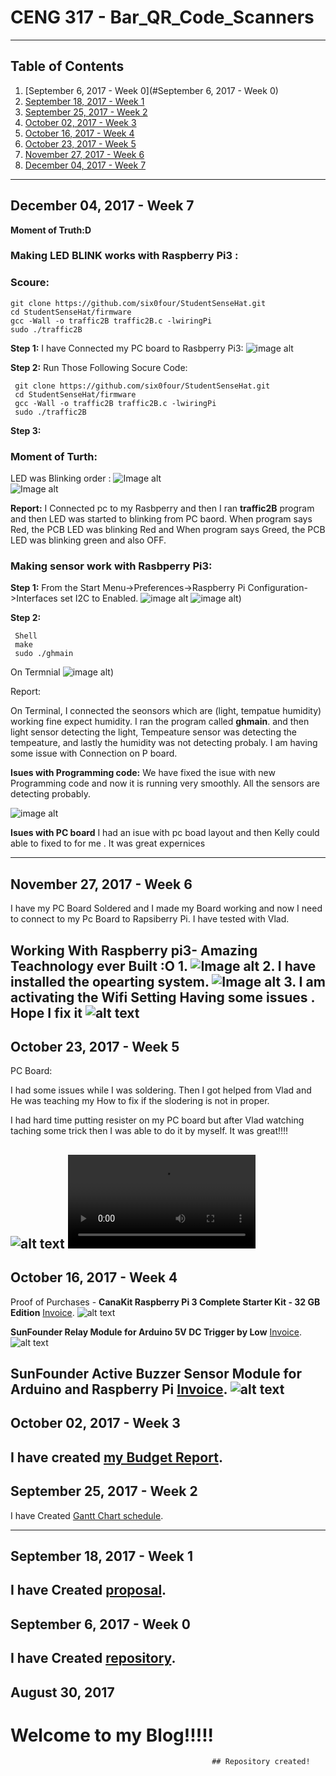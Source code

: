 
   # CENG 317 - Bar_QR_Code_Scanners
-------------
## Table of Contents
1. [September 6, 2017 - Week 0](#September 6, 2017 - Week 0)
2. [September 18, 2017 - Week 1]()
2. [September 25, 2017 - Week 2]()
3. [October 02, 2017 - Week 3]()
4. [October 16, 2017 - Week 4]()
5. [October 23, 2017 - Week 5]()
6. [November 27, 2017 - Week 6]()
7. [December 04, 2017 - Week 7]()

-------------
## December 04, 2017 - Week 7

**Moment of Truth:D**

### Making LED BLINK works with Raspberry Pi3 :
### Scoure:
 ```
 git clone https://github.com/six0four/StudentSenseHat.git
 cd StudentSenseHat/firmware
 gcc -Wall -o traffic2B traffic2B.c -lwiringPi
 sudo ./traffic2B
 ```

**Step 1:**
I have Connected my PC board to Rasbperry Pi3:
![image alt](https://raw.githubusercontent.com/VinoU/Bar-QR-code-scanners/master/final%20ras%20on%20pcb.JPG?raw=ture "pcb connected")<br>

**Step 2:**
Run Those Following Socure Code:
```
 git clone https://github.com/six0four/StudentSenseHat.git
 cd StudentSenseHat/firmware
 gcc -Wall -o traffic2B traffic2B.c -lwiringPi
 sudo ./traffic2B
```

**Step 3:**
### Moment of Turth:
LED was Blinking order :
![Image alt](https://github.com/VinoU/Bar-QR-code-scanners/blob/master/Blinking%20LEB%20and%20Sensor/pcb%20led%201.JPG?raw=true "sensor pic")<br>
 ![Image alt](https://github.com/VinoU/Bar-QR-code-scanners/blob/master/Blinking%20LEB%20and%20Sensor/pcb%20led%202.JPG?raw=true "sensor pic")
 
**Report:**
I Connected pc to my Rasbperry and then I ran **traffic2B**  program and then LED was started to blinking from PC baord. When program says Red, the PCB LED was blinking Red and When program says Greed, the PCB LED was blinking green and also OFF.

### Making sensor work with Rasbperry Pi3:
**Step 1:**
From the Start Menu->Preferences->Raspberry Pi Configuration->Interfaces set I2C to Enabled.
![image alt](https://github.com/VinoU/Bar-QR-code-scanners/blob/master/Blinking%20LEB%20and%20Sensor/Sensor.JPG?raw=true "sensor pic")
![image alt](https://github.com/VinoU/Bar-QR-code-scanners/blob/master/Blinking%20LEB%20and%20Sensor/sensor%20on%20pcb2.JPG?raw=true "sensor pic"))

**Step 2:**
```
 Shell
 make
 sudo ./ghmain
```
On Termnial
![image alt](https://github.com/VinoU/Bar-QR-code-scanners/blob/master/Blinking%20LEB%20and%20Sensor/sensors%20works.JPG?raw=true "sensor pic"))

Report:

On Terminal, I connected the seonsors which are (light, tempatue humidity) working fine expect humidity. I ran the program called **ghmain**. and then light sensor detecting the light, Tempeature sensor was detecting the tempeature, and lastly the humidity was not detecting probaly. I am having some issue with Connection on P board.


**Isues with Programming code:**
We have fixed the isue with new Programming code and now it is running very smoothly. All the sensors are detecting probably.

![image alt](https://github.com/VinoU/Bar-QR-code-scanners/blob/master/Blinking%20LEB%20and%20Sensor/sensor%20output.JPG?raw=true "sensor pic")

**Isues with PC board**
I had an isue with pc boad layout and then Kelly could able to fixed to for me . It was great expernices

-------------
## November 27, 2017 - Week 6
I have my PC Board Soldered and I made my Board working and now I need to connect to my Pc Board to Rapsiberry Pi.
I have tested with Vlad.


Working With Raspberry pi3- Amazing Teachnology ever Built :O
1.
![Image alt](https://github.com/VinoU/Bar-QR-code-scanners/blob/master/Raspberry%20Pi3/IMG_3474.JPG?raw=true "sensor pic")
2. I have installed the opearting system.
![Image alt](https://github.com/VinoU/Bar-QR-code-scanners/blob/master/Raspberry%20Pi3/IMG_3473.JPG?raw=true "sensor pic")
3. I am activating the Wifi Setting Having some issues . Hope I fix it 
![alt text](https://github.com/VinoU/Bar-QR-code-scanners/blob/master/Raspberry%20Pi3/IMG_3481.JPG?raw=true "sensor pic")
-------------
## October 23, 2017 - Week 5
PC Board:

I had some issues while I was soldering. Then I got helped from Vlad and He was teaching my How to fix if the slodering is not in proper.

I had hard time putting resister on my PC board but after Vlad watching taching some trick then I was able to do it by myself. It was great!!!!

![alt text](https://github.com/VinoU/Bar-QR-code-scanners/blob/master/Pictures/IMG_3089.JPG?raw=true "sensor pic")
![Watch the video](https://github.com/VinoU/Bar-QR-code-scanners/blob/master/Pictures/PC%20Board%20video.MOV)
-------------
## October 16, 2017 - Week 4
Proof of Purchases -
**CanaKit Raspberry Pi 3 Complete Starter Kit - 32 GB Edition**
[Invoice](https://github.com/VinoU/Bar-QR-code-scanners/blob/master/Invoices/CanaKit%20Raspberry%20Pi3.pdf?raw=true "sensor pic").
![alt text](https://github.com/VinoU/Bar-QR-code-scanners/blob/master/Pictures/IMG_3112.JPG?raw=true "sensor pic")

**SunFounder Relay Module for Arduino 5V DC Trigger by Low**
[Invoice](https://github.com/VinoU/Bar-QR-code-scanners/blob/master/Invoices/Relay%20Moudle.pdf).
![alt text](https://github.com/VinoU/Bar-QR-code-scanners/blob/master/Pictures/IMG_3105.JPG?raw=true "sensor pic")

**SunFounder Active Buzzer Sensor Module for Arduino and Raspberry Pi**
[Invoice](https://github.com/VinoU/Bar-QR-code-scanners/blob/master/Invoices/Buzzer.pdf).
![alt text](https://github.com/VinoU/Bar-QR-code-scanners/blob/master/Pictures/IMG_3096.JPG?raw=true "sensor pic")
-------------
## October 02, 2017 - Week 3
I have created [my Budget Report](https://github.com/VinoU/Bar-QR-code-scanners/blob/master/Parts%20Budget%20Vino%20Uthayakumar%20-%20new.xlsx).
-------------
## September 25, 2017 - Week 2

I have Created [Gantt Chart schedule](https://github.com/VinoU/Bar-QR-code-scanners/blob/master/Vino%20Uthayakumar_Project%20Schedule.mpp).  

-------------
## September 18, 2017 - Week 1

 I have Created [proposal](https://github.com/VinoU/Bar-QR-code-scanners/blob/master/vino_%20proposal.xlsx).
-------------
## September 6, 2017 - Week 0

I have Created [repository](https://github.com/VinoU/Bar-QR-code-scanners).
-------------
## August 30, 2017 

# Welcome to my Blog!!!!!  
                                                 ## Repository created!
